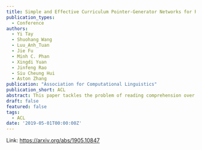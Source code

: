 ```yaml
---
title: Simple and Effective Curriculum Pointer-Generator Networks for Reading Comprehension over Long Narratives
publication_types:
  - Conference
authors:
  - Yi Tay
  - Shuohang Wang
  - Luu_Anh_Tuan
  - Jie Fu
  - Minh C. Phan
  - Xingdi Yuan
  - Jinfeng Rao
  - Siu Cheung Hui
  - Aston Zhang
publication: "Association for Computational Linguistics"
publication_short: ACL
abstract: This paper tackles the problem of reading comprehension over long narratives where documents easily span over thousands of tokens. We propose a curriculum learning (CL) based Pointer-Generator framework for reading/sampling over large documents, enabling diverse training of the neural model based on the notion of alternating contextual difficulty. This can be interpreted as a form of domain randomization and/or generative pretraining during training. To this end, the usage of the Pointer-Generator softens the requirement of having the answer within the context, enabling us to construct diverse training samples for learning. Additionally, we propose a new Introspective Alignment Layer (IAL), which reasons over decomposed alignments using block-based self-attention. We evaluate our proposed method on the NarrativeQA reading comprehension benchmark, achieving state-of-the-art performance, improving existing baselines by 51% relative improvement on BLEU-4 and 17% relative improvement on Rouge-L. Extensive ablations confirm the effectiveness of our proposed IAL and CL components.
draft: false
featured: false
tags:
  - ACL
date: '2019-05-01T00:00:00Z'
---
```

Link: https://arxiv.org/abs/1905.10847